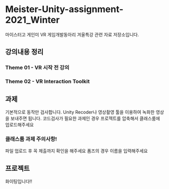 # Meister-Unity-assignment-2021_Winter
마이스터고 게인미 VR 게임개발동아리 겨울특강 관련 자료 저장소입니다.


## 강의내용 정리

### Theme 01 - VR 시작 전 강의


### Theme 02 - VR Interaction Toolkit


## 과제

기본적으로 동작만 검사합니다. Unity Recoder나 영상촬영 툴을 이용하여 녹화한 영상을 보내주면 됩니다. 코드검사가 필요한 과제인 경우 프로젝트를 압축해서 클래스룸에 업로드해주세요

### 클래스룸 과제 주의사항!
파일 업로드 후 꼭 제출까지 확인을 해주세요
폼즈의 경우 이름을 입력해주세요

## 프로젝트

화이팅입니다!!
